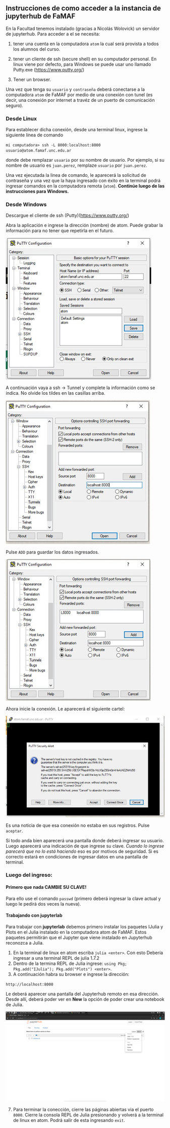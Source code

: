 ## Instrucciones de como acceder a la instancia de jupyterhub de FaMAF

En la Facultad tenemos instalado (gracias a Nicolás Wolovick) un servidor de jupyterhub. 
Para acceder a el se necesita: 

1. tener una cuenta en la computadora `atom` la cual será provista a todos los alumnos del curso.

2. tener un cliente de ssh (secure shell) en su computador personal. En linux viene por defecto, para Windows se puede usar uno llamado Putty.exe (https://www.putty.org/)
3. Tener un browser.

Una vez que tenga su `usuario` y `contraseña` deberá conectarse a la computadora `atom` de FaMAF por medio de una conexión con tunel (es decir, una conexión por internet a travéz de un puerto de comunicación seguro). 

### Desde Linux
Para establecer dicha conexión, desde una terminal linux, ingrese la siguiente línea de comando 

`mi computadora> ssh -L 8000:localhost:8000 usuario@atom.famaf.unc.edu.ar`

donde debe remplazar `usuario` por su nombre de usuario. Por ejemplo, si su nombre de usuario es `juan.perez`, remplaze `usuario` por `juan.perez`.

Una vez ejecutada la linea de comando, le aparecerá la solicitud de contraseña y una vez que la haya ingresado con éxito en la terminal podrá ingresar comandos en la computadora remota (`atom`). **Continúe luego de las instrucciones para Windows.**

### Desde Windows

Descargue el cliente de ssh (Putty)(https://www.putty.org/)

Abra la aplicación e ingrese la dirección (nombre) de atom. 
Puede grabar la información para no tener que repetirla en el futuro.

![](Putty_1.jpeg)

A continuación vaya a ssh -> Tunnel y complete la información como se indica. No olvide los tildes en las casillas arriba. 

![](Putty_2.jpeg)

Pulse `ADD` para guardar los datos ingresados.

![](Putty_3.jpeg)

Ahora inicie la conexión. Le aparecerá el siguiente cartel:

![](Putty_4.jpeg)

Es una noticia de que esa conexión no estaba en sus registros. Pulse `aceptar`.

Si todo anda bien aparecerá una pantalla donde deberá ingresar su usuario.
Luego aparecerá una indicación de que ingrese su clave. *Cuando lo ingrese parecerá que no lo está haciendo* 
eso es por motivos de seguridad. Si es correcto estará en condiciones de ingresar datos en una pantalla de terminal.

### Luego del ingreso: 

#### Primero que nada CAMBIE SU CLAVE! 

Para ello use el comando `passwd` (primero deberá ingresar la clave actual y luego le pedirá dos veces la nueva).

#### Trabajando con jupyterlab

Para trabajar con **jupyterlab** debemos primero instalar los paquetes IJulia y Plots en el Julia instalado en la computadora atom de FaMAF. Estos paquetes permitirán que el Jupyter que viene instalado en Jupyterhub reconozca a Julia.

1. En la terminal de linux en atom escriba `julia <enter>`. Con esto Debería ingresar a una terminal REPL de julia 1.7.2
2. Dentro de la termina REPL de Julia ingrese: `using Pkg; Pkg.add("IJulia"); Pkg.add("Plots") <enter>`.
3. A continuación habra su browser e ingrese la dirección:

`http://localhost:8000`

Le deberá aparecer una pantalla del Jupyterhub remoto en esa dirección. Desde allí, deberá poder ver en **New** la opción de poder crear una notebook de Julia.

![](julia-en-jupyterhub.png)

7. Para terminar la conección, cierre las páginas abiertas via el puerto `8000`. Cierre la consola REPL de Julia presionando <Ctrl D> y volverá a la terminal de linux en atom. Podrá salir de esta ingresando `exit`.
